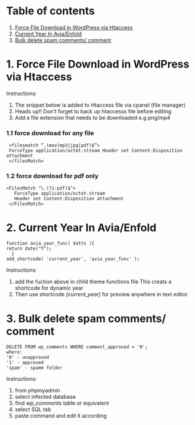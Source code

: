 # Table of contents
1. [Force File Download in WordPress via Htaccess](#forcedownload)
2. [Current Year In Avia/Enfold](#Currentyear)
3. [Bulk delete spam comments/ comment](#deletecomments)


# 1. Force File Download in WordPress via Htaccess <a name="forcedownload"></a>
Instructions:
 1. The snippet below is added to Htaccess file via cpanel (file manager)
 2. Heads up!! Don't forget to back up htaccesss file before editing
 3. Add a file extension that needs to be downloaded e.g png/mp4

  ### 1.1 force download for any file
     <filesmatch “.(mov|mp3|jpg|pdf)$”>
     ForceType application/octet-stream Header set Content-Disposition attachment 
     </filesMatch>
  
  ### 1.2 force download for pdf only
    <FilesMatch "\.(?i:pdf)$">
       ForceType application/octet-stream
       Header set Content-Disposition attachment
     </FilesMatch>
     
  # 2. Current Year In Avia/Enfold <a name="Currentyear"></a>
    function avia_year_func( $atts ){
	return date("Y");
      }
    add_shortcode( 'current_year', 'avia_year_func' );
  Instructions:
  1. add the fuction above in child theme functions file
  This creats a shortcode for dynamic year  
  2. Then use shortcode *[current_year]* for preview anywhere in text editor
  
  # 3. Bulk delete spam comments/ comment <a name="deletecomments"></a>
    DELETE FROM wp_comments WHERE comment_approved = '0';
    where:
    '0' - unapproved
    '1' - approved
    'spam' - spamm folder
Instructions:
1. from phpmyadmin
2. select  infected  database 
3. find *wp_comments* table or equivalent
4. select SQL tab
5. paste command and edit it according
